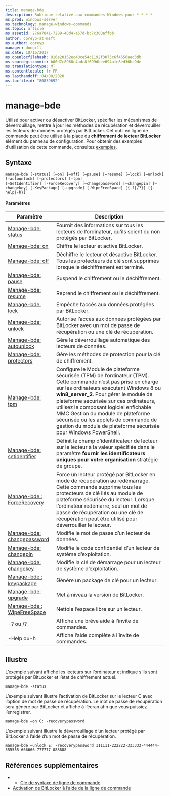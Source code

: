 ```yaml
---
title: manage-bde
description: Rubrique relative aux commandes Windows pour * * * *-
ms.prod: windows-server
ms.technology: manage-windows-commands
ms.topic: article
ms.assetid: 276a7841-7289-48d4-a57d-bc7c300affbb
author: coreyp-at-msft
ms.author: coreyp
manager: dongill
ms.date: 10/16/2017
ms.openlocfilehash: 816e20152ec40ce54c1192f3075c6f4556aed3db
ms.sourcegitcommit: b00d7c8968c4adc8f699dbee694afe6ed36bc9de
ms.translationtype: MT
ms.contentlocale: fr-FR
ms.lasthandoff: 04/08/2020
ms.locfileid: "80839692"
---
```

# <a name="manage-bde"></a>manage-bde



Utilisé pour activer ou désactiver BitLocker, spécifier les mécanismes de déverrouillage, mettre à jour les méthodes de récupération et déverrouiller les lecteurs de données protégés par BitLocker. Cet outil en ligne de commande peut être utilisé à la place du **chiffrement de lecteur BitLocker** élément du panneau de configuration. Pour obtenir des exemples d’utilisation de cette commande, consultez [exemples](#BKMK_Examples).

## <a name="syntax"></a>Syntaxe

```
manage-bde [-status] [–on] [–off] [–pause] [–resume] [–lock] [–unlock] [–autounlock] [–protectors] [–tpm] 
[–SetIdentifier] [-ForceRecovery] [–changepassword] [–changepin] [–changekey] [-KeyPackage] [–upgrade] [-WipeFreeSpace] [{-?|/?}] [{-help|-h}]
```

#### <a name="parameters"></a>Paramètres

|Paramètre|Description|
|---------|-----------|
|[Manage-bde: status](manage-bde-status.md)|Fournit des informations sur tous les lecteurs de l’ordinateur, qu’ils soient ou non protégés par BitLocker.|
|[Manage-bde: on](manage-bde-on.md)|Chiffre le lecteur et active BitLocker.|
|[Manage-bde: off](manage-bde-off.md)|Déchiffre le lecteur et désactive BitLocker. Tous les protecteurs de clé sont supprimés lorsque le déchiffrement est terminé.|
|[Manage-bde: pause](manage-bde-pause.md)|Suspend le chiffrement ou le déchiffrement.|
|[Manage-bde: resume](manage-bde-resume.md)|Reprend le chiffrement ou le déchiffrement.|
|[Manage-bde: lock](manage-bde-lock.md)|Empêche l’accès aux données protégées par BitLocker.|
|[Manage-bde: unlock](manage-bde-unlock.md)|Autorise l’accès aux données protégées par BitLocker avec un mot de passe de récupération ou une clé de récupération.|
|[Manage-bde: autounlock](manage-bde-autounlock.md)|Gère le déverrouillage automatique des lecteurs de données.|
|[Manage-bde: protectors](manage-bde-protectors.md)|Gère les méthodes de protection pour la clé de chiffrement.|
|[Manage-bde: tpm](manage-bde-tpm.md)|Configure le Module de plateforme sécurisée (TPM) de l’ordinateur (TPM). Cette commande n’est pas prise en charge sur les ordinateurs exécutant Windows 8 ou **win8_server_2**. Pour gérer le module de plateforme sécurisée sur ces ordinateurs, utilisez le composant logiciel enfichable MMC Gestion du module de plateforme sécurisée ou les applets de commande de gestion du module de plateforme sécurisée pour Windows PowerShell.|
|[Manage-bde: setidentifier](manage-bde-setidentifier.md)|Définit le champ d’identificateur de lecteur sur le lecteur à la valeur spécifiée dans le paramètre **fournir les identificateurs uniques pour votre organisation** stratégie de groupe.|
|[Manage-bde : ForceRecovery](manage-bde-forcerecovery.md)|Force un lecteur protégé par BitLocker en mode de récupération au redémarrage. Cette commande supprime tous les protecteurs de clé liés au module de plateforme sécurisée du lecteur. Lorsque l’ordinateur redémarre, seul un mot de passe de récupération ou une clé de récupération peut être utilisé pour déverrouiller le lecteur.|
|[Manage-bde: changepassword](manage-bde-changepassword.md)|Modifie le mot de passe d’un lecteur de données.|
|[Manage-bde: changepin](manage-bde-changepin.md)|Modifie le code confidentiel d’un lecteur de système d’exploitation.|
|[Manage-bde: changekey](manage-bde-changekey.md)|Modifie la clé de démarrage pour un lecteur de système d’exploitation.|
|[Manage-bde : keypackage](manage-bde-keypackage.md)|Génère un package de clé pour un lecteur.|
|[Manage-bde: upgrade](manage-bde-upgrade.md)|Met à niveau la version de BitLocker.|
|[Manage-bde : WipeFreeSpace](manage-bde-wipefreespace.md)|Nettoie l’espace libre sur un lecteur.|
|-? ou /?|Affiche une brève aide à l’invite de commandes.|
|-Help ou-h|Affiche l’aide complète à l’invite de commandes.|

## <a name="examples"></a><a name=BKMK_Examples></a>Illustre

L’exemple suivant affiche les lecteurs sur l’ordinateur et indique s’ils sont protégés par BitLocker et l’état de chiffrement actuel.
```
manage-bde -status
```
L’exemple suivant illustre l’activation de BitLocker sur le lecteur C avec l’option de mot de passe de récupération. Le mot de passe de récupération sera généré par BitLocker et affiché à l’écran afin que vous puissiez l’enregistrer.
```
manage-bde –on C: -recoverypassword
```
L’exemple suivant illustre le déverrouillage d’un lecteur protégé par BitLocker à l’aide d’un mot de passe de récupération.
```
manage-bde –unlock E: -recoverypassword 111111-222222-333333-444444-555555-666666-777777-888888
```

## <a name="additional-references"></a>Références supplémentaires

-   - [Clé de syntaxe de ligne de commande](command-line-syntax-key.md)
-   [Activation de BitLocker à l’aide de la ligne de commande](https://technet.microsoft.com/library/dd894351(v=ws.10).aspx)
